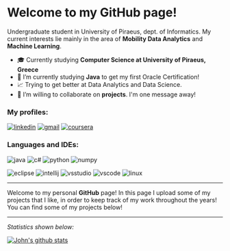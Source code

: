 # Welcome to my GitHub page!

Undergraduate student in University of Piraeus, dept. of Informatics. My current interests lie mainly in the area of **Mobility Data Analytics** and **Machine Learning**.

- 🎓 Currently studying <b>Computer Science at University of Piraeus, Greece</b>
- 🌱 I’m currently studying <b>Java</b> to get my first Oracle Certification!
- 📈 Trying to get better at Data Analytics and Data Science.
- 📌 I’m willing to collaborate on <b>projects</b>. I'm one message away!

### My profiles:
[![linkedin](https://img.shields.io/badge/LinkedIn-0077B5?style=for-the-badge&logo=linkedin&logoColor=white)](https://www.linkedin.com/in/ioannis-athanasopoulos-3095201b3/)
[![gmail](https://img.shields.io/badge/Gmail-D14836?style=for-the-badge&logo=gmail&logoColor=white)](mailto:john.athanasopoulos.dim@gmail.com)
[![coursera](https://img.shields.io/badge/Coursera-0056D2?style=for-the-badge&logo=Coursera&logoColor=white)](https://www.coursera.org/user/027f9a94c437c1d538bb64bb9a0d3e59)

### Languages and IDEs:
![java](https://img.shields.io/badge/Java-ED8B00?style=for-the-badge&logo=java&logoColor=white)
![c#](https://img.shields.io/badge/C%23-239120?style=for-the-badge&logo=c-sharp&logoColor=white)
![python](https://img.shields.io/badge/Python-FFD43B?style=for-the-badge&logo=python&logoColor=blue)
![numpy](https://img.shields.io/badge/Numpy-777BB4?style=for-the-badge&logo=numpy&logoColor=white)

![eclipse](https://img.shields.io/badge/Eclipse-2C2255?style=for-the-badge&logo=eclipse&logoColor=white)
![intellij](https://img.shields.io/badge/IntelliJIDEA-000000.svg?style=for-the-badge&logo=intellij-idea&logoColor=white)
![vsstudio](https://img.shields.io/badge/Visual_Studio-5C2D91?style=for-the-badge&logo=visual%20studio&logoColor=white)
![vscode](https://img.shields.io/badge/Visual_Studio_Code-0078D4?style=for-the-badge&logo=visual%20studio%20code&logoColor=white)
![linux](https://img.shields.io/badge/Linux-FCC624?style=for-the-badge&logo=linux&logoColor=black)

<hr>

Welcome to my personal <b>GitHub</b> page! In this page I upload some of my projects that I like, in order to keep track of my work throughout the years!
You can find some of my projects below!

<hr>

<i>Statistics shown below:</i>

[![John's github stats](https://github-readme-stats-git-masterrstaa-rickstaa.vercel.app/api?username=John-Athanasopoulos&show_icons=true&theme=dark&count_private=true)](https://github.com/anuraghazra/github-readme-stats)
